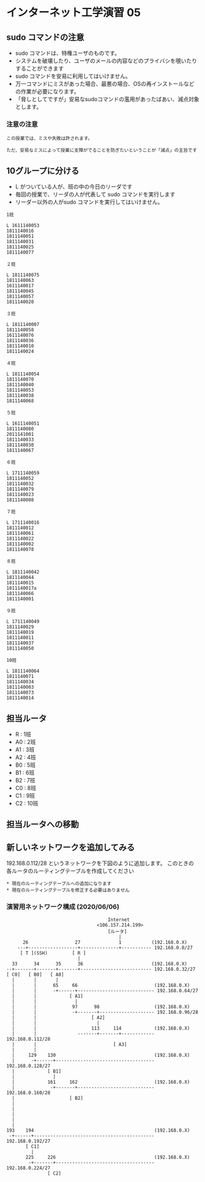# インターネット工学演習 05


## sudo コマンドの注意

* sudo コマンドは、特権ユーザのものです。
* システムを破壊したり、ユーザのメールの内容などのプライバシを覗いたりすることができます
* sudo コマンドを安易に利用してはいけません。
* 万一コマンドにミスがあった場合、最悪の場合、OSの再インストールなどの作業が必要になります。
* 「脅しとしてですが」安易なsudoコマンドの濫用があったばあい、減点対象とします。

### 注意の注意

	この授業では、ミスや失敗は許されます。
	
	ただ、安易なミスによって授業に支障がでることを防ぎたいということが「減点」の主旨です

## 10グループに分ける


* L がついている人が、班の中の今日のリーダです
* 毎回の授業で、リーダの人が代表して sudo コマンドを実行します
* リーダー以外の人がsudo コマンドを実行してはいけません。

```
1班

L 1611140053
1811140016
1811140051
1811140031
1811140025
1811140077

２班

L 1811140075
1811140063
1611140017
1811140045
1811140057
1811140020

３班

L 1811140007
1811140058
1611140076
1811140036
1811140010
1811140024

４班

L 1811140054
1811140070
1811140040
1811140053
1811140038
1811140068

５班

L 1611140051
1811140080
2011141001
1811140033
1811140030
1811140067

６班

L 1711140059
1811140052
1811140032
1811140079
1811140023
1811140008

７班

L 1711140016
1811140012
1811140061
1811140022
1811140002
1811140078

８班

L 1811140042
1811140044
1811140015
1811140017a
1811140066
1811140001

９班

L 1711140049
1811140029
1811140019
1811140011
1811140037
1811140050

10班

L 1811140064
1811140071
1811140034
1811140003
1811140073
1811140014
```


## 担当ルータ

* R  :   1班
* A0 :   2班
* A1 :   3班
* A2 :   4班
* B0 :   5班
* B1 :   6班
* B2 :   7班
* C0 :   8班
* C1 :   9班
* C2 :  10班


## 担当ルータへの移動

## 新しいネットワークを追加してみる

192.168.0.112/28 というネットワークを下図のように追加します。
このときの各ルータのルーティングテーブルを作成してください

	* 現在のルーティングテーブルへの追加になります
	* 現在のルーティングテーブルを修正する必要はありません


### 演習用ネットワーク構成 (2020/06/06)

```
                                     Internet
                                 <106.157.214.199>
                                     [ルータ]
                                         |
      26                 27              1           (192.168.0.X)
    ---+------------------+--------------+----------- 192.168.0.0/27
     [ T ](SSH)         [ R ]
                          |
  33      34      35      36                         (192.168.0.X)
--+-------+-------+-------+-------------------------- 192.168.0.32/27
[ C0]   [ B0]   [ A0] 
  |       |       |
  |       |      65     66                            (192.168.0.X)
  |       |      -+------+---------------------------- 192.168.0.64/27
  |       |            [ A1]  
  |       |              |               
  |       |             97      98                    (192.168.0.X)
  |       |             -+-------+-------------------- 192.168.0.96/28
  |       |                    [ A2] 
  |       |                      |
  |       |                    113     114            (192.168.0.X)
  |       |               -------+-------+------------ 192.168.0.112/28
  |       |                            [ A3] 
  |       |                     
  |     129    130                                    (192.168.0.X)
  |      -+------+------------------------------------ 192.168.0.128/27
  |            [ B1]  
  |              |
  |            161     162                            (192.168.0.X)
  |             -+-------+---------------------------- 192.168.0.160/28
  |                    [ B2]
  |            
  |            
  |            
  |            
  |                    
193    194                                            (192.168.0.X)
 -+------+-------------------------------------------- 192.168.0.192/27
       [ C1] 
         |
       225     226                                    (192.168.0.X)
        -+-------+------------------------------------ 192.168.0.224/27
               [ C2]

```
